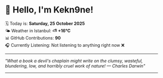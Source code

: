 # 👋 Hello, I'm Kekn9ne!

🗓️ Today is: **Saturday, 25 October 2025**  
🌤️ Weather in Istanbul: **⛅️  +16°C**  
📊 GitHub Contributions: **90**  
🎧 Currently Listening: Not listening to anything right now ❌

---

_"What a book a devil's chaplain might write on the clumsy, wasteful, blundering, low, and horribly cruel work of nature! — *Charles Darwin*"_

---

